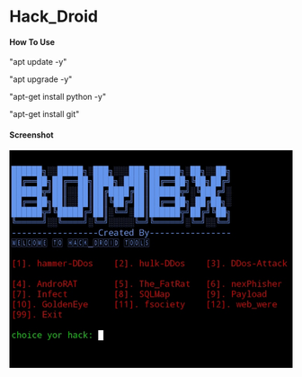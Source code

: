 # Hack_Droid
#### How To Use 

"apt update -y"

"apt upgrade -y"

"apt-get install python -y"

"apt-get install git"

#### Screenshot 

![CHEESE!](/IMG_20231211_213053.jpg)
 
